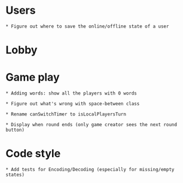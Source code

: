 # Users

    * Figure out where to save the online/offline state of a user

# Lobby

# Game play

    * Adding words: show all the players with 0 words

    * Figure out what's wrong with space-between class

    * Rename canSwitchTimer to isLocalPlayersTurn

    * Display when round ends (only game creator sees the next round button)

# Code style

    * Add tests for Encoding/Decoding (especially for missing/empty states)
